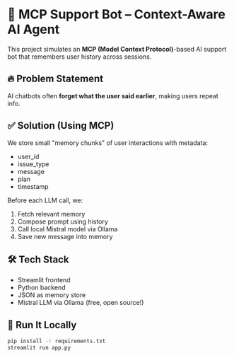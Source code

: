 # 🧠 MCP Support Bot – Context-Aware AI Agent

This project simulates an **MCP (Model Context Protocol)**-based AI support bot that remembers user history across sessions.

## 🔥 Problem Statement
AI chatbots often **forget what the user said earlier**, making users repeat info.

## ✅ Solution (Using MCP)
We store small "memory chunks" of user interactions with metadata:
- user_id
- issue_type
- message
- plan
- timestamp

Before each LLM call, we:
1. Fetch relevant memory
2. Compose prompt using history
3. Call local Mistral model via Ollama
4. Save new message into memory

## 🛠 Tech Stack
- Streamlit frontend
- Python backend
- JSON as memory store
- Mistral LLM via Ollama (free, open source!)

## 🚀 Run It Locally
```bash
pip install -r requirements.txt
streamlit run app.py
